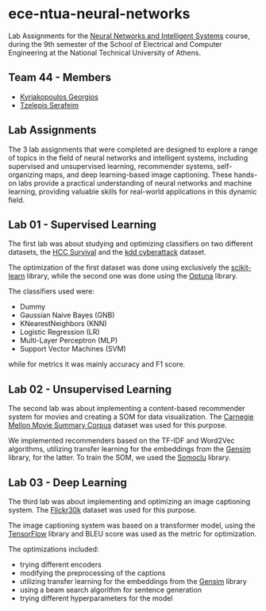 # ece-ntua-neural-networks

Lab Assignments for the [Neural Networks and Intelligent Systems](https://www.ece.ntua.gr/en/undergraduate/courses/3319) course, during the 9th semester of the School of Electrical and Computer Engineering at the National Technical University of Athens.

## Team 44 - Members

- [Kyriakopoulos Georgios](https://github.com/geokyr)
- [Tzelepis Serafeim](https://github.com/sertze)

## Lab Assignments

The 3 lab assignments that were completed are designed to explore a range of topics in the field of neural networks and intelligent systems, including supervised and unsupervised learning, recommender systems, self-organizing maps, and deep learning-based image captioning. These hands-on labs provide a practical understanding of neural networks and machine learning, providing valuable skills for real-world applications in this dynamic field.

## Lab 01 - Supervised Learning

The first lab was about studying and optimizing classifiers on two different datasets, the [HCC Survival](https://archive.ics.uci.edu/ml/datasets/HCC+Survival) and the [kdd cyberattack](https://www.kaggle.com/datasets/slashtea/kdd-cyberattack) dataset.

The optimization of the first dataset was done using exclusively the [scikit-learn](https://scikit-learn.org/stable/) library, while the second one was done using the [Optuna](https://optuna.org/) library.

The classifiers used were:

- Dummy
- Gaussian Naive Bayes (GNB)
- KNearestNeighbors (KNN)
- Logistic Regression (LR)
- Multi-Layer Perceptron (MLP)
- Support Vector Machines (SVM)

while for metrics it was mainly accuracy and F1 score.

## Lab 02 - Unsupervised Learning

The second lab was about implementing a content-based recommender system for movies and creating a SOM for data visualization. The [Carnegie Mellon Movie Summary Corpus](http://www.cs.cmu.edu/~ark/personas/) dataset was used for this purpose. 

We implemented recommenders based on the TF-IDF and Word2Vec algorithms, utilizing transfer learning for the embeddings from the [Gensim](https://radimrehurek.com/gensim/models/word2vec.html) library, for the latter. To train the SOM, we used the [Somoclu](https://somoclu.readthedocs.io/en/stable/index.html/) library.

## Lab 03 - Deep Learning

The third lab was about implementing and optimizing an image captioning system. The [Flickr30k](https://www.kaggle.com/hsankesara/flickr-image-dataset) dataset was used for this purpose.

The image captioning system was based on a transformer model, using the [TensorFlow](https://www.tensorflow.org/) library and BLEU score was used as the metric for optimization.

The optimizations included:

- trying different encoders
- modifying the preprocessing of the captions
- utilizing transfer learning for the embeddings from the [Gensim](https://radimrehurek.com/gensim/models/word2vec.html) library
- using a beam search algorithm for sentence generation
- trying different hyperparameters for the model
